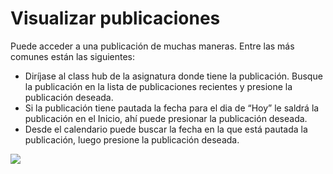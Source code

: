 # Visualizar publicaciones

Puede acceder a una publicación de muchas maneras. Entre las más comunes están las siguientes:

* Diríjase al class hub de la asignatura donde tiene la publicación. Busque la publicación en la lista de publicaciones recientes y presione la publicación deseada.
* Si la publicación tiene pautada la fecha para el dia de “Hoy” le saldrá la publicación en el Inicio, ahí puede presionar la publicación deseada.
* Desde el calendario puede buscar la fecha en la que está pautada la publicación, luego presione la publicación deseada.

![](https://docs.google.com/drawings/u/0/d/s-11DKDFHzyafLYnpJWcdUQ/image?w=654&h=336&rev=69&ac=1&parent=18Jn-T1ZMsENRW9_orB3fsTAbl0Vf8Dz7YD5oeRL_8qg)

